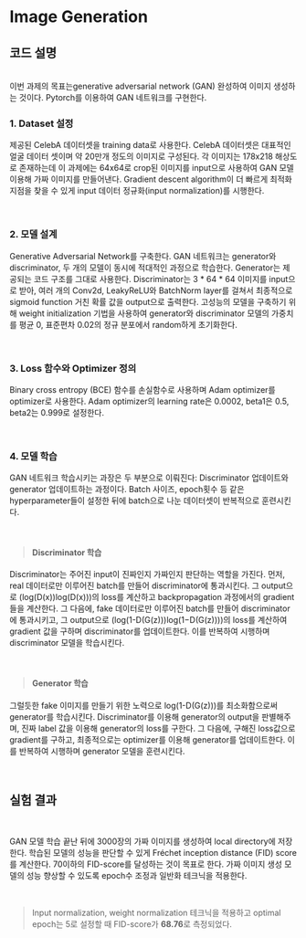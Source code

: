 # **Image Generation**

## **코드 설명** 
<br/>
이번 과제의 목표는generative adversarial network (GAN) 완성하여 이미지 생성하는 것이다. Pytorch를 이용하여 GAN 네트워크를 구현한다.

<br/>

### **1. Dataset 설정**
제공된 CelebA 데이터셋을 training data로 사용한다. CelebA 데이터셋은 대표적인 얼굴 데이터 셋이며 약 20만개 정도의 이미지로 구성된다. 각 이미지는 178x218 해상도로 존재하는데 이 과제에는 64x64로 crop된 이미지를 input으로 사용하여 GAN 모델 이용해 가짜 이미지를 만들어낸다. Gradient descent algorithm이 더 빠르게 최적화 지점을 찾을 수 있게 input 데이터 정규화(input normalization)를 시행한다. 

<br/>

### **2. 모델 설계**
Generative Adversarial Network를 구축한다. GAN 네트워크는 generator와 discriminator, 두 개의 모델이 동시에 적대적인 과정으로 학습한다. Generator는 제공되는 코드 구조를 그대로 사용한다. Discriminator는 3 * 64 * 64 이미지를 input으로 받아, 여러 개의 Conv2d, LeakyReLU와 BatchNorm layer를 걸쳐서 최종적으로 sigmoid function 거친 확률 값을 output으로 출력한다. 고성능의 모델을 구축하기 위해 weight initialization 기법을 사용하여 generator와 discriminator 모델의 가중치를 평균 0, 표준편차 0.02의 정규 분포에서 random하게 초기화한다.

<br/>

### **3. Loss 함수와 Optimizer 정의**
Binary cross entropy (BCE) 함수를 손실함수로 사용하며 Adam optimizer를 optimizer로 사용한다. Adam optimizer의 learning rate은 0.0002, beta1은 0.5, beta2는 0.999로 설정한다.

<br/>

### **4. 모델 학습**
GAN 네트워크 학습시키는 과장은 두 부분으로 이뤄진다: Discriminator 업데이트와 generator 업데이트하는 과정이다. Batch 사이즈, epoch횟수 등 같은 hyperparameter들이 설정한 뒤에 batch으로 나눈 데이터셋이 반복적으로 훈련시킨다.

<br/>

> #### **Discriminator 학습**
Discriminator는 주어진 input이 진짜인지 가짜인지 판단하는 역할을 가진다. 먼저, real 데이터로만 이루어진 batch를 만들어 discriminator에 통과시킨다. 그 output으로 (log(D(x))log(D(x)))의 loss를 계산하고 backpropagation 과정에서의 gradient들을 계산한다. 그 다음에, fake 데이터로만 이루어진 batch를 만들어 discriminator에 통과시키고, 그 output으로 (log(1-D(G(z)))log(1−D(G(z))))의 loss를 계산하여 gradient 값을 구하며 discriminator를 업데이트한다. 이를 반복하여 시행하며 discriminator 모델을 학습시킨다.

<br/>

> #### **Generator 학습**
그럴듯한 fake 이미지를 만들기 위한 노력으로 log(1-D(G(z)))를 최소화함으로써 generator를 학습시킨다. Discriminator를 이용해 generator의 output을 판별해주며, 진짜 label 값을 이용해 generator의 loss를 구한다. 그 다음에, 구해진 loss값으로 gradient를 구하고, 최종적으로는 optimizer를 이용해 generator를 업데이트한다. 이를 반복하여 시행하며 generator 모델을 훈련시킨다.


<br/>

## **실험 결과**
<br/>

GAN 모델 학습 끝난 뒤에 3000장의 가짜 이미지를 생성하여 local directory에 저장한다. 학습된 모델의 성능을 판단할 수 있게 Fréchet inception distance (FID) score를 계산한다. 70이하의 FID-score를 달성하는 것이 목표로 한다. 가짜 이미지 생성 모델의 성능 향상할 수 있도록 epoch수 조정과 일반화 테크닉을 적용한다.

<br/>

> Input normalization, weight normalization 테크닉을 적용하고 optimal epoch는 5로 설정할 때 FID-score가 **68.76**로 측정되었다. 

<br/>





